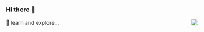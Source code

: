 ### Hi there 👋
<!--
**daisybaicai/daisybaicai** is a ✨ _special_ ✨ repository because its `README.md` (this file) appears on your GitHub profile.

Here are some ideas to get you started:

- 🔭 I’m currently working on ...
- 🌱 I’m currently learning ...
- 👯 I’m looking to collaborate on ...
- 🤔 I’m looking for help with ...
- 💬 Ask me about ...
- 📫 How to reach me: ...
- 😄 Pronouns: ...
- ⚡ Fun fact: ...
-->

🤔 learn and explore...
<img align="right" src="https://github-readme-stats.vercel.app/api?username=daisybaicai&show_icons=true&theme=onedark" />
